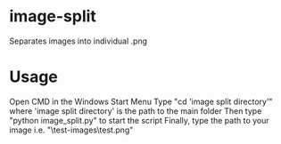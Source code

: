 # image-split
Separates images into individual .png 

# Usage
Open CMD in the Windows Start Menu
Type "cd 'image split directory'" where 'image split directory' is the path to the main folder
Then type "python image_split.py" to start the script
Finally, type the path to your image i.e. "\test-images\test.png"
